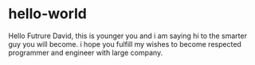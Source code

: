 # hello-world

Hello Futrure David, this is younger you and i am saying hi to the smarter guy you will become. i hope you fulfill my wishes to become respected programmer and engineer with large company.
